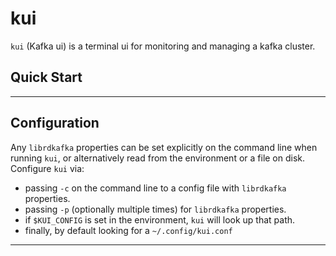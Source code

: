 # kui
`kui` (Kafka ui) is a terminal ui for monitoring and managing a kafka cluster.

## Quick Start


-----

## Configuration

Any `librdkafka` properties can be set explicitly on the command line when running `kui`,
or alternatively read from the environment or a file on disk.  Configure `kui` via:

 * passing `-c` on the command line to a config file with `librdkafka` properties.
 * passing `-p` (optionally multiple times) for `librdkafka` properties.
 * if `$KUI_CONFIG` is set in the environment, `kui` will look up that path.
 * finally, by default looking for a `~/.config/kui.conf`

-----

